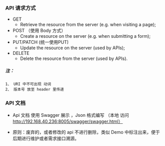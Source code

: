 ### API 请求方式

* GET
    * Retrieve the resource from the server (e.g. when visiting a page);
* POST  （使用 Body 方式）
    * Create a resource on the server (e.g. when submitting a form);
* PUT/PATCH  (统一使用PUT)
    * Update the resource on the server (used by APIs);
* DELETE
    * Delete the resource from the server (used by APIs).
    
##### 注： 
    1、 URI 中不可出现 动词
    2、 版本号 放至 header 里传递 


### API 文档

* Api 文档 使用 Swagger 展示 ，Json 格式编写  （本地 访问 http://192.168.40.236:8005/swagger/swagger.html）

* 原则：废弃的，或者修改的 api 不进行删除，类似 Demo 中标注出来，便于后期进行维护或者需求接口溯源。